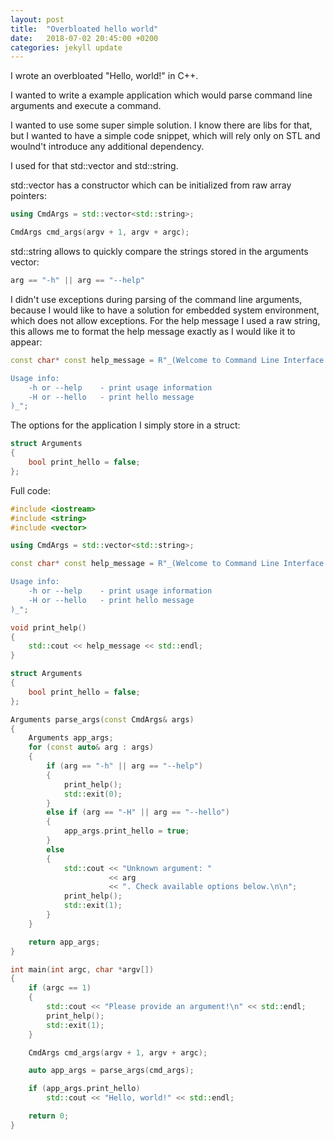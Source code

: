 ```yaml
---
layout: post
title:  "Overbloated hello world"
date:   2018-07-02 20:45:00 +0200
categories: jekyll update
---
```

I wrote an overbloated "Hello, world!" in C++.

I wanted to write a example application which would parse command line arguments
and execute a command.

I wanted to use some super simple solution. I know there are libs for that, but I wanted
to have a simple code snippet, which will rely only on STL and woulnd't introduce any
additional dependency.

I used for that std::vector and std::string.

std::vector has a constructor which can be initialized from raw array pointers:
```c++
using CmdArgs = std::vector<std::string>;

CmdArgs cmd_args(argv + 1, argv + argc);
```

std::string allows to quickly compare the strings stored in the arguments vector:
```c++
arg == "-h" || arg == "--help"
```

I didn't use exceptions during parsing of the command line arguments, because I would like to
have a solution for embedded system environment, which does not allow exceptions. For the help
message I used a raw string, this allows me to format the help message exactly as I would like
it to appear:

```c++
const char* const help_message = R"_(Welcome to Command Line Interface Tool!

Usage info:
    -h or --help    - print usage information
    -H or --hello   - print hello message
)_";
```

The options for the application I simply store in a struct:
```c++
struct Arguments
{
    bool print_hello = false;
};
```

Full code:

```c++
#include <iostream>
#include <string>
#include <vector>

using CmdArgs = std::vector<std::string>;

const char* const help_message = R"_(Welcome to Command Line Interface Tool!

Usage info:
    -h or --help    - print usage information
    -H or --hello   - print hello message
)_";

void print_help()
{
    std::cout << help_message << std::endl;
}

struct Arguments
{
    bool print_hello = false;
};

Arguments parse_args(const CmdArgs& args)
{
    Arguments app_args;
    for (const auto& arg : args)
    {
        if (arg == "-h" || arg == "--help")
        {
            print_help();
            std::exit(0);
        }
        else if (arg == "-H" || arg == "--hello")
        {
            app_args.print_hello = true;
        }
        else
        {
            std::cout << "Unknown argument: "
            		  << arg
            		  << ". Check available options below.\n\n";
            print_help();
            std::exit(1);
        }
    }

    return app_args;
}

int main(int argc, char *argv[])
{
    if (argc == 1)
    {
        std::cout << "Please provide an argument!\n" << std::endl;
        print_help();
        std::exit(1);
    }

    CmdArgs cmd_args(argv + 1, argv + argc);

    auto app_args = parse_args(cmd_args);

    if (app_args.print_hello)
        std::cout << "Hello, world!" << std::endl;

    return 0;
}
```